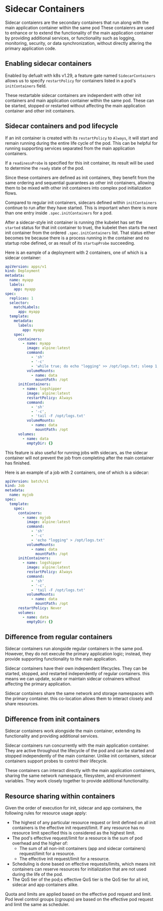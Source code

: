 # Sidecar Containers

Sidecar contaienrs are the secondary containers that run along with the main
application container within the same pod These contaienrs are used to enhance
or to extend the functionality of the main application container by providing
additional services, or functionality such as logging, monitoring, security, or
data synchronization, without directly altering the primary application code.

## Enabling sidecar containers

Enabled by defualt with k8s v1.29, a feature gate named `SidecarContainers`
allows us to specify `restartPolicy` for containers listed in a pod's
`initContainers` field. 

These restartable sidecar containers are independent with other init containers
and main application container within the same pod. These can be started,
stopped or restarted without affecting the main application container and other
init containers.

## Sidecar containers and pod lifecycle

If an init container is created with its `restartPolicy` to `Always`, it will
start and remain running during the entire life cycle of the pod. This can be
helpful for running supporting services separated from the main application
containers.

If a `readinessProbe` is specified for this init container, its result will be
used to determine the `ready` state of the pod.

Since these containers are defined as init containers, they benefit from the
same ordering and sequential guarantees as other init containers, allowing them
to be mixed with other init containers into complex pod initialization flows.

Compared to regular init containers, sidecars defined within `initContainers`
continue to run after they have started. This is important when there is more
than one entry inside `.spec.initContainers` for a pod.

After a sidecar-style init container is running (the kubelet has set the
`started` status for that init container to true), the kubelet then starts the
next init container from the ordered `.spec.initContainers` list. That status
either becomes tre because there is a process running in the container and no
startup robe defined, or as result of its `startupProbe` succeeding.

Here is an eample of a deployment with 2 containers, one of which is a sidecar
container:

```yaml
apiVersion: apps/v1
kind: Deployment
metadata:
  name: myapp
  labels:
    app: myapp
spec:
  replicas: 1
  selector:
    matchLabels:
      app: myapp
  template:
    metadata:
      labels:
        app: myapp
    spec:
      containers:
        - name: myapp
          image: alpine:latest
          command:
            - 'sh'
            - '-c'
            - 'while true; do echo "logging" >> /opt/logs.txt; sleep 1; done'
          volumeMounts:
            - name: data
              mountPath: /opt
      initContainers:
        - name: logshipper
          image: alpine:latest
          restartPolicy: Always
          command: 
            - 'sh'
            - '-c',
            - 'tail -F /opt/logs.txt'
          volumeMounts:
            - name: data
              mountPath: /opt
      volumes:
        - name: data
          emptyDir: {}
```

This feature is also useful for running jobs with sidecars, as the sidecar
container will not prevent the job from completing after the main container has
finished.

Here is an example of a job with 2 containers, one of which is a sidecar:

```yaml
apiVersion: batch/v1
kind: Job
metadata:
  name: myjob
spec:
  template:
    spec:
      containers:
        - name: myjob
          image: alpine:latest
          command: 
            - 'sh'
            - '-c'
            - 'echo "logging" > /opt/logs.txt'
          volumeMounts:
            - name: data
              mountPath: /opt
      initContainers:
        - name: logshipper
          image: alpine:latest
          restartPolicy: Always
          command: 
            - 'sh'
            - '-c', 
            - 'tail -F /opt/logs.txt'
          volumeMounts:
            - name: data
              mountPath: /opt
      restartPolicy: Never
      volumes:
        - name: data
          emptyDir: {}
```

## Difference from regular containers

Sidecar containers run alongside regular containers in the same pod. However,
they do not execute the primary application logic; instead, they provide
supporting functionality to the main application.

Sidecar containers have their own independent lifecycles. They can be started,
stopped, and restarted independently of regular containers. this means we can
update, scale or maintain sidecar cotnainers without affecting the primary
application.

Sidecar containers share the same network and storage namespaces with the
primary container. this co-location allows them to interact closely and share
resources.

## Difference from init containers

Sidecar containers work alongside the main container, extending its
functionality and providing additional services.

Sidecar containers run concurrently with the main application container. They
are active throughout the lifecycle of the pod and can be started and stopped
independently of the main container. Unlike init containers, sidecar containers
support probes to control their lifecycle.

These containers can interact directly with the main application containers,
sharing the same network namespace, filesystem, and environment variables. They
work closely together to provide additional functionality.

## Resource sharing within containers

Given the order of execution for init, sidecar and app containers, the following
rules for resource usage apply:
- The highest of any particular resource request or limit defined on all init
  containers is the effective init request/limit. If any resource has no
  resource limit specified this is considered as the highest limit.
- The pod's effective request/limit for a resource is the sum of pod overhead
  and the higher of:
    - The sum of all non-init containers (app and sidecar containers)
      request/limit for a resource.
    - The effective init request/limit for a resource.
- Scheduling is done based on effective requests/limits, which means init
  containers can reserve resources for initialization that are not used during
  the life of the pod.
- The QoS tier of the pod;s effective QoS tier is the QoS tier for all init,
  sidecar and app containers alike.

Quota and limits are applied based on the effective pod request and limit. Pod
level control groups (cgroups) are based on the effective pod request and limit
the same as scheduler.
